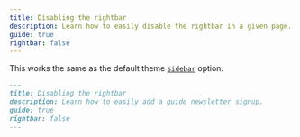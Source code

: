 ```yaml
---
title: Disabling the rightbar
description: Learn how to easily disable the rightbar in a given page.
guide: true
rightbar: false
---
```


This works the same as the default theme [`sidebar`](https://v2.vuepress.vuejs.org/reference/default-theme/frontmatter.html#sidebar) option.

```md
---
title: Disabling the rightbar
description: Learn how to easily add a guide newsletter signup.
guide: true
rightbar: false
---
```
